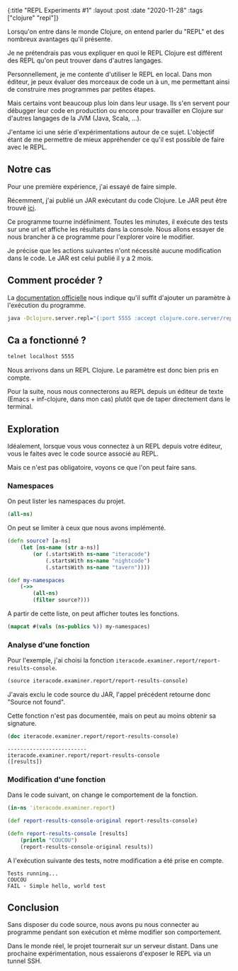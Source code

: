 {:title "REPL Experiments #1"
:layout :post
:date "2020-11-28"
:tags ["clojure" "repl"]}

Lorsqu'on entre dans le monde Clojure, on entend parler du "REPL" et des nombreux avantages qu'il présente.

Je ne prétendrais pas vous expliquer en quoi le REPL Clojure est différent des REPL qu'on peut trouver dans d'autres langages.

Personnellement, je me contente d'utiliser le REPL en local. Dans mon éditeur, je peux évaluer des morceaux de code un à un, me permettant ainsi de construire mes programmes par petites étapes.

Mais certains vont beaucoup plus loin dans leur usage. Ils s'en servent pour débugger leur code en production ou encore pour travailler en Clojure sur d'autres langages de la JVM (Java, Scala, ...).

J'entame ici une série d'expérimentations autour de ce sujet. L'objectif étant de me permettre de mieux appréhender ce qu'il est possible de faire avec le REPL.

## Notre cas

Pour une première expérience, j'ai essayé de faire simple.

Récemment, j'ai publié un JAR exécutant du code Clojure. Le JAR peut être trouvé [ici](https://github.com/Iteracode/nightcode-2020-api-examples).

Ce programme tourne indéfiniment. Toutes les minutes, il exécute des tests sur une url et affiche les résultats dans la console. Nous allons essayer de nous brancher à ce programme pour l'explorer voire le modifier.

Je précise que les actions suivantes n'ont nécessité aucune modification dans le code. Le JAR est celui publié il y a 2 mois.

## Comment procéder ?

La [documentation officielle](https://clojure.org/reference/repl_and_main) nous indique qu'il suffit d'ajouter un paramètre à l'exécution du programme.

```cmd
java -Dclojure.server.repl="{:port 5555 :accept clojure.core.server/repl}" -jar nightcode-demo.jar
```

## Ca a fonctionné ?

```cmd
telnet localhost 5555
```

Nous arrivons dans un REPL Clojure. Le paramètre est donc bien pris en compte.

Pour la suite, nous nous connecterons au REPL depuis un éditeur de texte (Emacs + inf-clojure, dans mon cas) plutôt que de taper directement dans le terminal.

## Exploration

Idéalement, lorsque vous vous connectez à un REPL depuis votre éditeur, vous le faites avec le code source associé au REPL.

Mais ce n'est pas obligatoire, voyons ce que l'on peut faire sans.

### Namespaces

On peut lister les namespaces du projet.

```clj
(all-ns)
```

On peut se limiter à ceux que nous avons implémenté.

```clj
(defn source? [a-ns]
    (let [ns-name (str a-ns)]
        (or (.startsWith ns-name "iteracode")
            (.startsWith ns-name "nightcode")
            (.startsWith ns-name "tavern"))))

(def my-namespaces
    (->>
        (all-ns)
        (filter source?)))
```

A partir de cette liste, on peut afficher toutes les fonctions.

```clj
(mapcat #(vals (ns-publics %)) my-namespaces)
```

### Analyse d'une fonction

Pour l'exemple, j'ai choisi la fonction `iteracode.examiner.report/report-results-console`.

```clj
(source iteracode.examiner.report/report-results-console)
```

J'avais exclu le code source du JAR, l'appel précédent retourne donc "Source not found".

Cette fonction n'est pas documentée, mais on peut au moins obtenir sa signature.

```clj
(doc iteracode.examiner.report/report-results-console)
```

```
-------------------------
iteracode.examiner.report/report-results-console
([results])
```

### Modification d'une fonction

Dans le code suivant, on change le comportement de la fonction.

```clj
(in-ns 'iteracode.examiner.report)

(def report-results-console-original report-results-console)

(defn report-results-console [results]
    (println "COUCOU")
    (report-results-console-original results))
```

A l'exécution suivante des tests, notre modification a été prise en compte.

```
Tests running...
COUCOU
FAIL - Simple hello, world test
```

## Conclusion

Sans disposer du code source, nous avons pu nous connecter au programme pendant son exécution et même modifier son comportement.

Dans le monde réel, le projet tournerait sur un serveur distant. Dans une prochaine expérimentation, nous essaierons d'exposer le REPL via un tunnel SSH.

